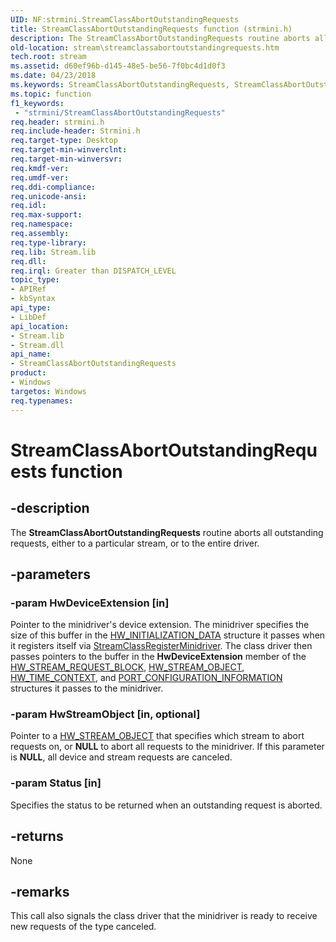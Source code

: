 ```yaml
---
UID: NF:strmini.StreamClassAbortOutstandingRequests
title: StreamClassAbortOutstandingRequests function (strmini.h)
description: The StreamClassAbortOutstandingRequests routine aborts all outstanding requests, either to a particular stream, or to the entire driver.
old-location: stream\streamclassabortoutstandingrequests.htm
tech.root: stream
ms.assetid: d60ef96b-d145-48e5-be56-7f0bc4d1d0f3
ms.date: 04/23/2018
ms.keywords: StreamClassAbortOutstandingRequests, StreamClassAbortOutstandingRequests routine [Streaming Media Devices], strclass-routines_f0bb32ce-019d-4c2f-90f6-cf6d54e2fb08.xml, stream.streamclassabortoutstandingrequests, strmini/StreamClassAbortOutstandingRequests
ms.topic: function
f1_keywords:
 - "strmini/StreamClassAbortOutstandingRequests"
req.header: strmini.h
req.include-header: Strmini.h
req.target-type: Desktop
req.target-min-winverclnt: 
req.target-min-winversvr: 
req.kmdf-ver: 
req.umdf-ver: 
req.ddi-compliance: 
req.unicode-ansi: 
req.idl: 
req.max-support: 
req.namespace: 
req.assembly: 
req.type-library: 
req.lib: Stream.lib
req.dll: 
req.irql: Greater than DISPATCH_LEVEL
topic_type:
- APIRef
- kbSyntax
api_type:
- LibDef
api_location:
- Stream.lib
- Stream.dll
api_name:
- StreamClassAbortOutstandingRequests
product:
- Windows
targetos: Windows
req.typenames: 
---
```


# StreamClassAbortOutstandingRequests function


## -description


The <b>StreamClassAbortOutstandingRequests</b> routine aborts all outstanding requests, either to a particular stream, or to the entire driver.


## -parameters




### -param HwDeviceExtension [in]

Pointer to the minidriver's device extension. The minidriver specifies the size of this buffer in the <a href="https://docs.microsoft.com/windows-hardware/drivers/ddi/content/strmini/ns-strmini-_hw_initialization_data">HW_INITIALIZATION_DATA</a> structure it passes when it registers itself via <a href="https://docs.microsoft.com/windows-hardware/drivers/ddi/content/strmini/nf-strmini-streamclassregisteradapter">StreamClassRegisterMinidriver</a>. The class driver then passes pointers to the buffer in the <b>HwDeviceExtension</b> member of the <a href="https://docs.microsoft.com/windows-hardware/drivers/ddi/content/strmini/ns-strmini-_hw_stream_request_block">HW_STREAM_REQUEST_BLOCK</a>, <a href="https://docs.microsoft.com/windows-hardware/drivers/ddi/content/strmini/ns-strmini-_hw_stream_object">HW_STREAM_OBJECT</a>, <a href="https://docs.microsoft.com/windows-hardware/drivers/ddi/content/strmini/ns-strmini-_hw_time_context">HW_TIME_CONTEXT</a>, and <a href="https://docs.microsoft.com/windows-hardware/drivers/ddi/content/strmini/ns-strmini-_port_configuration_information">PORT_CONFIGURATION_INFORMATION</a> structures it passes to the minidriver.


### -param HwStreamObject [in, optional]

Pointer to a <a href="https://docs.microsoft.com/windows-hardware/drivers/ddi/content/strmini/ns-strmini-_hw_stream_object">HW_STREAM_OBJECT</a> that specifies which stream to abort requests on, or <b>NULL</b> to abort all requests to the minidriver. If this parameter is <b>NULL</b>, all device and stream requests are canceled.


### -param Status [in]

Specifies the status to be returned when an outstanding request is aborted. 


## -returns



None




## -remarks



This call also signals the class driver that the minidriver is ready to receive new requests of the type canceled.




